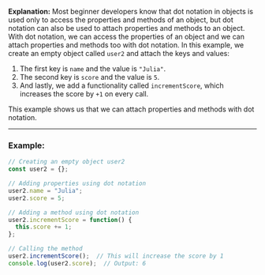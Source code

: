 **Explanation:**
Most beginner developers know that dot notation in objects is used only to access the properties and methods of an object, but dot notation can also be used to attach properties and methods to an object.
With dot notation, we can access the properties of an object and we can attach properties and methods too with dot notation. In this example, we create an empty object called `user2` and attach the keys and values:

1. The first key is `name` and the value is `"Julia"`.
2. The second key is `score` and the value is `5`.
3. And lastly, we add a functionality called `incrementScore`, which increases the score by `+1` on every call.

This example shows us that we can attach properties and methods with dot notation.

---

### Example:

```javascript
// Creating an empty object user2
const user2 = {};

// Adding properties using dot notation
user2.name = "Julia";
user2.score = 5;

// Adding a method using dot notation
user2.incrementScore = function() {
  this.score += 1;
};

// Calling the method
user2.incrementScore();  // This will increase the score by 1
console.log(user2.score);  // Output: 6
```